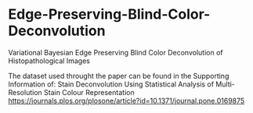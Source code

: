 # Edge-Preserving-Blind-Color-Deconvolution
 Variational Bayesian Edge Preserving Blind Color Deconvolution of Histopathological Images

The dataset used throught the paper can be found in the Supporting Information of:
Stain Deconvolution Using Statistical Analysis of Multi-Resolution Stain Colour Representation
https://journals.plos.org/plosone/article?id=10.1371/journal.pone.0169875
